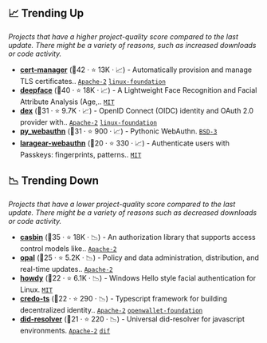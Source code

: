 ## 📈 Trending Up

_Projects that have a higher project-quality score compared to the last update. There might be a variety of reasons, such as increased downloads or code activity._

- <b><a href="https://github.com/cert-manager/cert-manager">cert-manager</a></b> (🥇42 ·  ⭐ 13K · 📈) - Automatically provision and manage TLS certificates.. <code><a href="http://bit.ly/3nYMfla">Apache-2</a></code> <a href="https://www.linuxfoundation.org/"><code>linux-foundation</code></a>
- <b><a href="https://github.com/serengil/deepface">deepface</a></b> (🥇40 ·  ⭐ 18K · 📈) - A Lightweight Face Recognition and Facial Attribute Analysis (Age,.. <code><a href="http://bit.ly/34MBwT8">MIT</a></code>
- <b><a href="https://github.com/dexidp/dex">dex</a></b> (🥈31 ·  ⭐ 9.7K · 📈) - OpenID Connect (OIDC) identity and OAuth 2.0 provider with.. <code><a href="http://bit.ly/3nYMfla">Apache-2</a></code> <a href="https://www.linuxfoundation.org/"><code>linux-foundation</code></a>
- <b><a href="https://github.com/duo-labs/py_webauthn">py_webauthn</a></b> (🥈31 ·  ⭐ 900 · 📈) - Pythonic WebAuthn. <code><a href="http://bit.ly/3aKzpTv">BSD-3</a></code>
- <b><a href="https://github.com/Laragear/WebAuthn">laragear-webauthn</a></b> (🥉20 ·  ⭐ 330 · 📈) - Authenticate users with Passkeys: fingerprints, patterns.. <code><a href="http://bit.ly/34MBwT8">MIT</a></code>

## 📉 Trending Down

_Projects that have a lower project-quality score compared to the last update. There might be a variety of reasons such as decreased downloads or code activity._

- <b><a href="https://github.com/casbin/casbin">casbin</a></b> (🥈35 ·  ⭐ 18K · 📉) - An authorization library that supports access control models like.. <code><a href="http://bit.ly/3nYMfla">Apache-2</a></code>
- <b><a href="https://github.com/permitio/opal">opal</a></b> (🥉25 ·  ⭐ 5.2K · 📉) - Policy and data administration, distribution, and real-time updates.. <code><a href="http://bit.ly/3nYMfla">Apache-2</a></code>
- <b><a href="https://github.com/boltgolt/howdy">howdy</a></b> (🥉22 ·  ⭐ 6.1K · 📉) - Windows Hello style facial authentication for Linux. <code><a href="http://bit.ly/34MBwT8">MIT</a></code>
- <b><a href="https://github.com/openwallet-foundation/credo-ts">credo-ts</a></b> (🥈22 ·  ⭐ 290 · 📉) - Typescript framework for building decentralized identity.. <code><a href="http://bit.ly/3nYMfla">Apache-2</a></code> <a href="https://openwallet.foundation/"><code>openwallet-foundation</code></a>
- <b><a href="https://github.com/decentralized-identity/did-resolver">did-resolver</a></b> (🥈21 ·  ⭐ 220 · 📉) - Universal did-resolver for javascript environments. <code><a href="http://bit.ly/3nYMfla">Apache-2</a></code> <a href="https://identity.foundation/"><code>dif</code></a>

